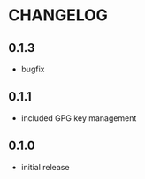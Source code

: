 # CHANGELOG

## 0.1.3

* bugfix

## 0.1.1

* included GPG key management

## 0.1.0

* initial release
